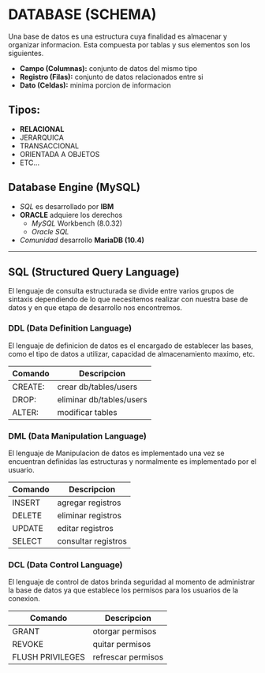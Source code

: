 # DATABASE (SCHEMA)

Una base de datos es una estructura cuya finalidad es almacenar y organizar informacion. Esta compuesta por tablas y sus elementos son los siguientes.
  
* __Campo (Columnas):__ conjunto de datos del mismo tipo
* __Registro (Filas):__ conjunto de datos relacionados entre si
* __Dato (Celdas):__ minima porcion de informacion

## Tipos:
* __RELACIONAL__
* JERARQUICA
* TRANSACCIONAL
* ORIENTADA A OBJETOS
* ETC...


## Database Engine (MySQL)
* _SQL_ es desarrollado por __IBM__
* __ORACLE__ adquiere los derechos
    * _MySQL_ Workbench (8.0.32)
    * _Oracle SQL_
* _Comunidad_ desarrollo __MariaDB (10.4)__

___

## SQL (Structured Query Language)

El lenguaje de consulta estructurada se divide entre varios grupos de sintaxis dependiendo de lo que necesitemos realizar con nuestra base de datos y en que etapa de desarrollo nos encontremos.

### DDL (Data Definition Language)

El lenguaje de definicion de datos es el encargado de establecer las bases, como el tipo de datos a utilizar, capacidad de almacenamiento maximo, etc.

|Comando|Descripcion|
|-|-|
| CREATE: | crear db/tables/users  
| DROP: | eliminar db/tables/users
| ALTER: | modificar tables

### DML (Data Manipulation Language)

El lenguaje de Manipulacion de datos es implementado una vez se encuentran definidas las estructuras y normalmente es implementado por el usuario.

|Comando| Descripcion|
|-|-|
| INSERT | agregar registros |
| DELETE | eliminar registros |
| UPDATE | editar registros |
| SELECT | consultar registros |

### DCL (Data Control Language)

El lenguaje de control de datos brinda seguridad al momento de administrar la base de datos ya que establece los permisos para los usuarios de la conexion.

|Comando|Descripcion|
|-|-|
|GRANT | otorgar permisos |
|REVOKE | quitar permisos |
|FLUSH PRIVILEGES | refrescar permisos |